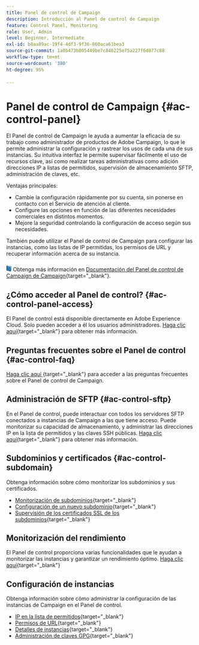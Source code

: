 ```yaml
---
title: Panel de control de Campaign
description: Introducción al Panel de control de Campaign
feature: Control Panel, Monitoring
role: User, Admin
level: Beginner, Intermediate
exl-id: b8aa89ac-19f4-4df3-9f36-860aca61bea3
source-git-commit: 1a0b473b005449be7c846225e75a227f6d877c88
workflow-type: tm+mt
source-wordcount: '380'
ht-degree: 95%

---
```


# Panel de control de Campaign {#ac-control-panel}

El Panel de control de Campaign le ayuda a aumentar la eficacia de su trabajo como administrador de productos de Adobe Campaign, lo que le permite administrar la configuración y rastrear los usos de cada una de sus instancias. Su intuitiva interfaz le permite supervisar fácilmente el uso de recursos clave, así como realizar tareas administrativas como adición direcciones IP a listas de permitidos, supervisión de almacenamiento SFTP, administración de claves, etc.

Ventajas principales:

* Cambie la configuración rápidamente por su cuenta, sin ponerse en contacto con el Servicio de atención al cliente.
* Configure las opciones en función de las diferentes necesidades comerciales en distintos momentos.
* Mejore la seguridad controlando la configuración de acceso según sus necesidades.

También puede utilizar el Panel de control de Campaign para configurar las instancias, como las listas de IP permitidas, los permisos de URL y recuperar información acerca de su instancia.

![](../assets/do-not-localize/book.png) Obtenga más información en [Documentación del Panel de control de Campaign de Campaign](https://experienceleague.adobe.com/docs/control-panel/using/control-panel-home.html?lang=es){target="_blank"}.

## ¿Cómo acceder al Panel de control? {#ac-control-panel-access}

El Panel de control está disponible directamente en Adobe Experience Cloud. Solo pueden acceder a él los usuarios administradores. [Haga clic aquí](https://experienceleague.adobe.com/docs/control-panel/using/discover-control-panel/accessing-control-panel.html?lang=es){target="_blank"} para obtener más información.

## Preguntas frecuentes sobre el Panel de control {#ac-control-faq}

[Haga clic aquí ](https://experienceleague.adobe.com/docs/control-panel/using/faq.html#control-panel){target="_blank"} para acceder a las preguntas frecuentes sobre el Panel de control de Campaign.

## Administración de SFTP {#ac-control-sftp}

En el Panel de control, puede interactuar con todos los servidores SFTP conectados a instancias de Campaign a las que tiene acceso. Puede monitorizar su capacidad de almacenamiento, y administrar las direcciones IP en la lista de permitidos y las claves SSH públicas. [Haga clic aquí](https://experienceleague.adobe.com/docs/control-panel/using/sftp-management/about-sftp-management.html?lang=es#sftp-management){target="_blank"} para obtener más información.

## Subdominios y certificados {#ac-control-subdomain}

Obtenga información sobre cómo monitorizar los subdominios y sus certificados.

* [Monitorización de subdominios](https://experienceleague.adobe.com/docs/control-panel/using/subdomains-and-certificates/monitoring-subdomains.html?lang=es){target="_blank"}
* [ Configuración de un nuevo subdominio](https://experienceleague.adobe.com/docs/control-panel/using/subdomains-and-certificates/setting-up-new-subdomain.html?lang=es){target="_blank"}
* [Supervisión de los certificados SSL de los subdominios](https://experienceleague.adobe.com/docs/control-panel/using/subdomains-and-certificates/monitoring-ssl-certificates.html?lang=es){target="_blank"}

## Monitorización del rendimiento

El Panel de control proporciona varias funcionalidades que le ayudan a monitorizar las instancias y garantizar un rendimiento óptimo. [Haga clic aquí](https://experienceleague.adobe.com/docs/control-panel/using/performance-monitoring/about-performance-monitoring.html?lang=es){target="_blank"}


## Configuración de instancias

Obtenga información sobre cómo administrar la configuración de las instancias de Campaign en el Panel de control.
* [IP en la lista de permitidos](https://experienceleague.adobe.com/docs/control-panel/using/instances-settings/ip-allow-listing-instance-access.html?lang=es){target="_blank"}
* [Permisos de URL](https://experienceleague.adobe.com/docs/control-panel/using/instances-settings/url-permissions.html?lang=es){target="_blank"}
* [Detalles de instancias](https://experienceleague.adobe.com/docs/control-panel/using/instances-settings/instance-details.html?lang=es){target="_blank"}
* [Administración de claves GPG](https://experienceleague.adobe.com/docs/control-panel/using/instances-settings/gpg-keys-management.html?lang=es){target="_blank"}

